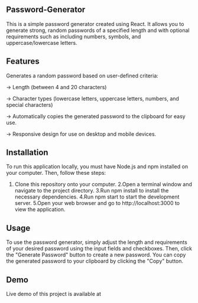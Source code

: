 ## Password-Generator
This is a simple password generator created using React. It allows you to generate strong, random passwords of a specified length and with optional requirements such as including numbers, symbols, and uppercase/lowercase letters.

## Features
Generates a random password based on user-defined criteria:

-> Length (between 4 and 20 characters)

-> Character types (lowercase letters, uppercase letters, numbers, and special characters)

-> Automatically copies the generated password to the clipboard for easy use.

-> Responsive design for use on desktop and mobile devices.

## Installation
To run this application locally, you must have Node.js and npm installed on your computer. Then, follow these steps:

  1. Clone this repository onto your computer.
  2.Open a terminal window and navigate to the project directory.
  3.Run npm install to install the necessary dependencies.
  4.Run npm start to start the development server.
  5.Open your web browser and go to http://localhost:3000 to view the application.

## Usage
To use the password generator, simply adjust the length and requirements of your desired password using the input fields and checkboxes. Then, click the "Generate Password" button to create a new password. You can copy the generated password to your clipboard by clicking the "Copy" button.

## Demo
Live demo of this project is available at 
